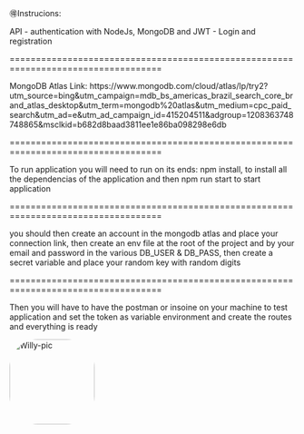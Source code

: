 🉐Instrucions:

<p>API - authentication with NodeJs, MongoDB and JWT - Login and registration</p>
===================================================================================
<p>MongoDB Atlas Link: https://www.mongodb.com/cloud/atlas/lp/try2?utm_source=bing&utm_campaign=mdb_bs_americas_brazil_search_core_brand_atlas_desktop&utm_term=mongodb%20atlas&utm_medium=cpc_paid_search&utm_ad=e&utm_ad_campaign_id=415204511&adgroup=1208363748748865&msclkid=b682d8baad3811ee1e86ba098298e6db</p>
===================================================================================
<p>To run application you will need to run on its ends: npm install, to install all the dependencias of the application and then npm run start to start application</p>
===================================================================================
<p>you should then create an account in the mongodb atlas and place your connection link, then create an env file at the root of the project and by your email and password in the various DB_USER & DB_PASS, then create a secret variable and place your random key with random digits</p>
===================================================================================
<p>Then you will have to have the postman or insoine on your machine to test application and set the token as variable environment and create the routes and everything is ready</p>
<img align="" alt="Willy-pic" height="150" style="border-radius:50px;" src="https://th.bing.com/th/id/R.7cee8828bfa50ac190c5a3634fb9a32d?rik=Jk3kNi3maI7RGw&pid=ImgRaw&r=0">
